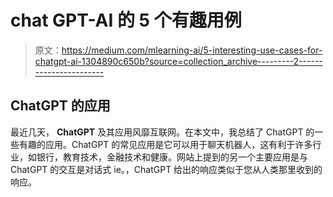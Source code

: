 # chat GPT-AI 的 5 个有趣用例

> 原文：<https://medium.com/mlearning-ai/5-interesting-use-cases-for-chatgpt-ai-1304890c650b?source=collection_archive---------2----------------------->

## ChatGPT 的应用

最近几天， **ChatGPT** 及其应用风靡互联网。在本文中，我总结了 ChatGPT 的一些有趣的应用。ChatGPT 的常见应用是它可以用于聊天机器人，这有利于许多行业，如银行，教育技术，金融技术和健康。网站上提到的另一个主要应用是与 ChatGPT 的交互是对话式 ie。，ChatGPT 给出的响应类似于您从人类那里收到的响应。